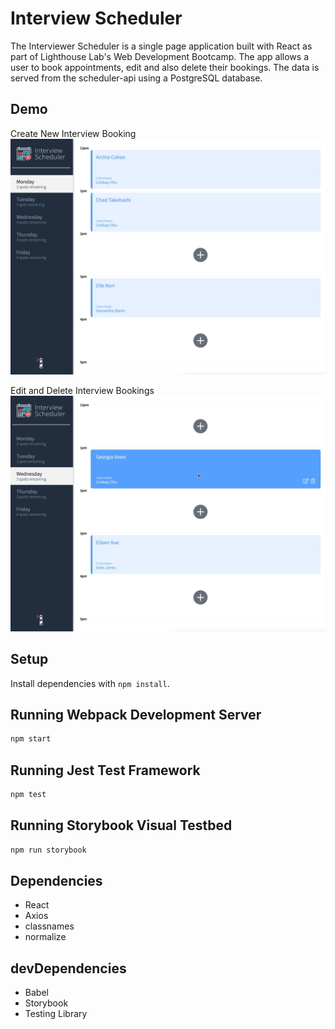 # Interview Scheduler

The Interviewer Scheduler is a single page application built with React as part of Lighthouse Lab's Web Development Bootcamp. The app allows a user to book appointments, edit and also delete their bookings. The data is served from the scheduler-api using a PostgreSQL database.

## Demo
Create New Interview Booking
![Create new interview](docs/scheduler-create.gif)

Edit and Delete Interview Bookings
![Edit and delete interviews](docs/scheduler-edit-delete.gif)

## Setup

Install dependencies with `npm install`.

## Running Webpack Development Server

```sh
npm start
```

## Running Jest Test Framework

```sh
npm test
```

## Running Storybook Visual Testbed

```sh
npm run storybook
```

## Dependencies
- React
- Axios
- classnames
- normalize

## devDependencies
- Babel
- Storybook
- Testing Library